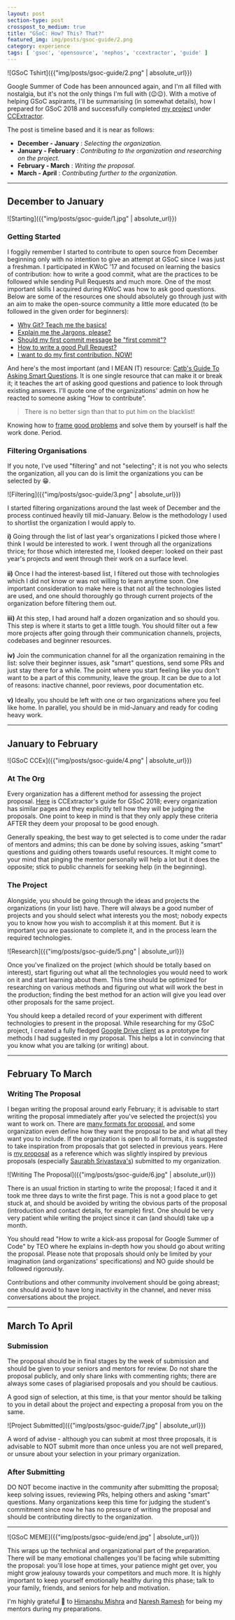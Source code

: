 ```yaml
---
layout: post
section-type: post
crosspost_to_medium: true
title: "GSoC: How? This? That?"
featured_img: img/posts/gsoc-guide/2.png
category: experience
tags: [ 'gsoc', 'opensource', 'nephos', 'ccextractor', 'guide' ]
---
```

![GSoC Tshirt]({{"img/posts/gsoc-guide/2.png" | absolute_url}})

Google Summer of Code has been announced again, and I'm all filled with nostalgia, but it's not the only things I'm full
with (:wink::wink:). With a motive of helping GSoC aspirants, I'll be summarising (in somewhat details), how I prepared
for GSoC 2018 and successfully completed [my project](https://summerofcode.withgoogle.com/projects/#5889497431015424) under [CCExtractor](https://ccextractor.org/public:gsoc:2018:thealphadollar).

The post is timeline based and it is near as follows:

- **December - January** : *Selecting the organization.*
- **January - February** : *Contributing to the organization and researching on the project.*
- **February - March** : *Writing the proposal.*
- **March - April** : *Contributing further to the organization.*

---
## December to January

![Starting]({{"img/posts/gsoc-guide/1.jpg" | absolute_url}})

### Getting Started

I foggily remember I started to contribute to open source from December beginning only with no intention to give an attempt
at GSoC since I was just a freshman. I participated in KWoC '17 and focused on learning the basics of contribution: how to 
write a good commit, what are the practices to be followed while sending Pull Requests and much more. One of the most important
skills I acquired during KWoC was how to ask good questions. Below are some of the resources one should absolutely go through just 
with an aim to make the open-source community a little more educated (to be followed in the given order for beginners):

- [Why Git? Teach me the basics!](https://hackernoon.com/understanding-git-fcffd87c15a3) 
- [Explain me the Jargons, please?](https://product.hubspot.com/blog/git-and-github-tutorial-for-beginners)
- [Should my first commit message be "first commit"?](https://code.likeagirl.io/useful-tips-for-writing-better-git-commit-messages-808770609503)
- [How to write a good Pull Request?](https://blog.github.com/2015-01-21-how-to-write-the-perfect-pull-request/)
- [I want to do my first contribution, NOW!](https://www.firsttimersonly.com/)

And here's the most important (and I MEAN IT) resource: [Catb's Guide To Asking Smart Questions](http://www.catb.org/~esr/faqs/smart-questions.html).
It is one single resource that can make it or break it; it teaches the art of asking good questions and patience to look 
through existing answers. I'll quote one of the organizations' admin on how he reacted to someone asking "How to contribute".

> There is no better sign than that to put him on the blacklist!

Knowing how to [frame good problems](http://www.studygs.net/problem/problemsolvingv1.htm) and solve them by yourself is half the work done. Period.

### Filtering Organisations

If you note, I've used "filtering" and not "selecting"; it is not you who selects the organization, all you can do is limit
the organizations you can be selected by :grin:.

![Filtering]({{"img/posts/gsoc-guide/3.png" | absolute_url}})

I started filtering organizations around the last week of December and the process continued heavily till mid-January. Below
is the methodology I used to shortlist the organization I would apply to.

**i)** Going through the list of last year's organizations I picked those where I think I would be interested to work. I went through
all the organizations thrice; for those which interested me, I looked deeper: looked on their past year's projects and went through
their work on a surface level.<br/><br/>
**ii)** Once I had the interest-based list, I filtered out those with technologies which I did not know or was not willing to learn
anytime soon. One important consideration to make here is that not all the technologies listed are used, and one should thoroughly 
go through current projects of the organization before filtering them out.<br/><br/>
**iii)** At this step, I had around half a dozen organization and so should you. This step is where it starts to get a little tough. You should
filter out a few more projects after going through their communication channels, projects, codebases and beginner resources.<br/><br/>
**iv)** Join the communication channel for all the organization remaining in the list: solve their beginner issues, ask "smart" questions, send some PRs
and just stay there for a while. The point where you start feeling like you don't want to be a part of this community, leave the group. It can
be due to a lot of reasons: inactive channel, poor reviews, poor documentation etc.<br/><br/>
**v)** Ideally, you should be left with one or two organizations where you feel like home. In parallel, you should be in mid-January and ready for 
coding heavy work.

---
## January to February

![GSoC CCEx]({{"img/posts/gsoc-guide/4.png" | absolute_url}})

### At The Org

Every organization has a different method for assessing the project proposal. [Here](https://ccextractor.org/public:gsoc:ideas_page_for_summer_of_code_2018) is CCExtractor's guide for GSoC 2018; every
organization has similar pages and they explicitly tell how they will be judging the proposals. One point to keep in mind is that
they only apply these criteria AFTER they deem your proposal to be good enough.

Generally speaking, the best way to get selected is to come under the radar of mentors and admins; this can be done by 
solving issues, asking "smart" questions and guiding others towards useful resources. It might come to your mind that pinging the mentor personally
will help a lot but it does the opposite; stick to public channels for seeking help (in the beginning).

### The Project

Alongside, you should be going through the ideas and projects the organizations (in your list) have. There will always be a good
number of projects and you should select what interests you the most; nobody expects you to know how you wish to accomplish it at this moment.
But it is important you are passionate to complete it, and in the process learn the required technologies.

![Research]({{"img/posts/gsoc-guide/5.png" | absolute_url}})

Once you've finalized on the project (which should be totally based on interest), start figuring out what all the technologies you
would need to work on it and start learning about them. This time should be optimized for researching on various methods and
figuring out what will work the best in the production; finding the best method for an action will give you lead over other proposals for the
same project.

You should keep a detailed record of your experiment with different technologies to present in the proposal. While researching
for my GSoC project, I created a fully fledged [Google Drive client](https://github.com/thealphadollar/GDrive_Sync) as a prototype for methods I had suggested in my proposal. This
helps a lot in convincing that you know what you are talking (or writing) about.   

---
## February To March

### Writing The Proposal

I began writing the proposal around early February; it is advisable to start writing the proposal immediately after you've selected
the project(s) you want to work on. There are [many formats for proposal](https://github.com/saketkc/fos-proposals), and some organization even define how they want the proposal
to be and what all they want you to include. If the organization is open to all formats, it is suggested to take inspiration from
proposals that got selected in previous years. Here is [my proposal](https://github.com/thealphadollar/Nephos/blob/master/Proposal_%20Project%20Nephos%2C%20GSoC%202018.pdf) as a reference which was
slightly inspired by previous proposals (especially [Saurabh Srivastava's](https://github.com/saurabhshri/GSoC-2017-Accepted-Proposals/blob/master/CCExtractor/CCAligner%20-%20Word%20by%20Word%20Audio%20Subtitle%20Sync/5565268630700032_1490805743_Word_by_Word_Subtitle_Sync_by_Saurabh_Shrivastava_CCExtractor.pdf)) submitted to my organization.

![Writing The Proposal]({{"img/posts/gsoc-guide/6.jpg" | absolute_url}})

There is an usual friction in starting to write the proposal; I faced it and it took me three days to write the first page. This
is not a good place to get stuck at, and should be avoided by writing the obvious parts of the proposal (introduction and contact details, for example) first.
One should be very very patient while writing the project since it can (and should) take up a month.

You should read "How to write a kick-ass proposal for Google Summer of Code" by TEO where he explains in-depth how you should
go about writing the proposal. Please note that proposals should only be limited by your imagination (and organizations' specifications) and
NO guide should be followed rigorously.

Contributions and other community involvement should be going abreast; one should avoid to have long inactivity in the channel, and never
miss conversations about the project.

---
## March To April

### Submission

The proposal should be in final stages by the week of submission and should be given to your seniors and mentors for review.
Do not share the proposal publicly, and only share links with commenting rights; there are always some cases of plagiarised 
proposals and you should be cautious.

A good sign of selection, at this time, is that your mentor should be talking to you in detail about the project and expecting
a proposal from you on the same. 

![Project Submitted]({{"img/posts/gsoc-guide/7.jpg" | absolute_url}})

A word of advise - although you can submit at most three proposals, it is advisable to NOT submit more than once unless
you are not well prepared, or unsure about your selection in your primary organization. 

### After Submitting

DO NOT become inactive in the community after submitting the proposal; keep solving issues, reviewing PRs, helping others and 
asking "smart" questions. Many organizations keep this time for judging the student's commitment since now he has no pressure of
writing the proposal and should be contributing directly to the organization.

---
![GSoC MEME]({{"img/posts/gsoc-guide/end.jpg" | absolute_url}})

This wraps up the technical and organizational part of the preparation. There will be many emotional challenges you'll be facing
while submitting the proposal: you'll lose hope at times, your patience might get over, you might grow jealousy towards your competitors and
much more. It is highly important to keep yourself emotionally healthy during this phase; talk to your family, friends, and seniors
for help and motivation.

I'm highly grateful :pray: to [Himanshu Mishra](https://www.github.com/orkohunter) and [Naresh Ramesh](https://www.github.com/ghostwriternr) for being
my mentors during my preparations. 
